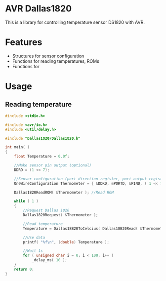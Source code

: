 # AVR Dallas1820
This is a library for controlling temperature sensor DS1820 with AVR.

# Features
 - Structures for sensor configuration
 - Functions for reading temperatures, ROMs
 - Functions for

# Usage
## Reading temperature
```c
#include <stdio.h>

#include <avr/io.h>
#include <util/delay.h>

#include "Dallas1820/Dallas1820.h"

int main( )
{
    float Temperature = 0.0f;

    //Make sensor pin output (optional)
    DDRD = (1 << 7);

    //Sensor configuration (port direction register, port output register, port input register and mask)
    OneWireConfiguration Thermometer = { &DDRD, &PORTD, &PIND, ( 1 << 7 ) };

    Dallas1820ReadROM( &Thermometer ); //Read ROM

    while ( 1 )
    {
        //Request Dallas 1820
        Dallas1820Request( &Thermometer );

        //Read temperature
        Temperature = Dallas18B20ToCelcius( Dallas18B20Read( &Thermometer ) );

        //Use data
        printf( "%f\n", (double) Temperature );

        //Wait 1s
        for ( unsigned char i = 0; i < 100; i++ )
            _delay_ms( 10 );
    }
    return 0;
}

```
